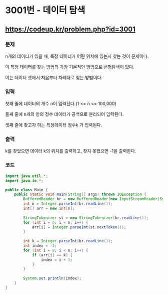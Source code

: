 # 3001번 - 데이터 탐색

## https://codeup.kr/problem.php?id=3001

### 문제

n개의 데이터가 있을 때, 특정 데이터가 어떤 위치에 있는지 찾는 것이 문제이다.

이 특정 데이터를 찾는 방법의 가장 기본적인 방법으로 선형탐색이 있다.

이는 데이터 셋에서 처음부터 차례대로 찾는 방법이다.

### 입력

첫째 줄에 데이터의 개수 n이 입력된다.(1 <= n <= 100,000)

둘째 줄에 n개의 양의 정수 데이터가 공백으로 분리되어 입력된다.

셋째 줄에 찾고자 하는 특정데이터 정수k 가 입력된다.

### 출력

k를 찾았으면 데이터 k의 위치를 출력하고, 찾지 못했으면 -1을 출력한다.

### 코드

``` java
import java.util.*;
import java.io.*;

public class Main {
	public static void main(String[] args) throws IOException {
		BufferedReader br = new BufferedReader(new InputStreamReader(System.in));
		int n = Integer.parseInt(br.readLine());
		int[] arr = new int[n];
		
		StringTokenizer st = new StringTokenizer(br.readLine());
		for (int i = 0; i < n; i++) {
			arr[i] = Integer.parseInt(st.nextToken());
		}
		
		int k = Integer.parseInt(br.readLine());
		int index = -1;
		for (int i = 0; i < n; i++) {
			if (arr[i] == k) {
				index = i + 1;
			}
		}
		
		System.out.println(index);
	}
}
```

